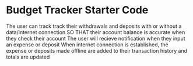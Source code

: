 # Budget Tracker Starter Code

The user can track track their withdrawals and deposits with or without a data/internet connection
SO THAT their account balance is accurate when they check their account
The user will recieve notification when they input an expense or deposit
When internet connection is established, the expense or deposits made offline are added to their transaction history and totals are updated